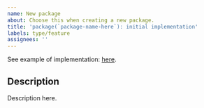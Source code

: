 ```yaml
---
name: New package
about: Choose this when creating a new package.
title: 'package(`package-name-here`): initial implementation'
labels: type/feature
assignees: ''
---
```


See example of implementation: [here]().

## Description

Description here.
